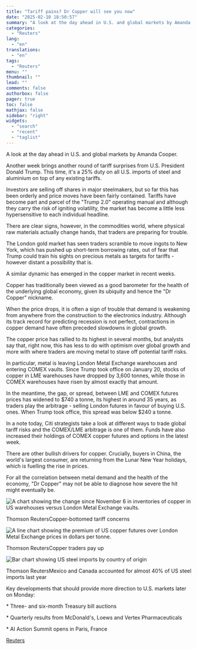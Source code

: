 ```yaml
---
title: "Tariff pains? Dr Copper will see you now"
date: "2025-02-10 18:50:57"
summary: "A look at the day ahead in U.S. and global markets by Amanda Cooper.Another week brings another round of tariff surprises from U.S. President Donald Trump. This time, it's a 25% duty on all U.S. imports of steel and aluminium on top of any existing tariffs.Investors are selling off shares..."
categories:
  - "Reuters"
lang:
  - "en"
translations:
  - "en"
tags:
  - "Reuters"
menu: ""
thumbnail: ""
lead: ""
comments: false
authorbox: false
pager: true
toc: false
mathjax: false
sidebar: "right"
widgets:
  - "search"
  - "recent"
  - "taglist"
---
```


A look at the day ahead in U.S. and global markets by Amanda Cooper.

Another week brings another round of tariff surprises from U.S. President Donald Trump. This time, it's a 25% duty on all U.S. imports of steel and aluminium on top of any existing tariffs.

Investors are selling off shares in major steelmakers, but so far this has been orderly and price moves have been fairly contained. Tariffs have become part and parcel of the "Trump 2.0" operating manual and although they carry the risk of igniting volatility, the market has become a little less hypersensitive to each individual headline.

There are clear signs, however, in the commodities world, where physical raw materials actually change hands, that traders are preparing for trouble.

The London gold market has seen traders scramble to move ingots to New York, which has pushed up short-term borrowing rates, out of fear that Trump could train his sights on precious metals as targets for tariffs - however distant a possibility that is.

A similar dynamic has emerged in the copper market in recent weeks.

Copper has traditionally been viewed as a good barometer for the health of the underlying global economy, given its ubiquity and hence the "Dr Copper" nickname.

When the price drops, it is often a sign of trouble that demand is weakening from anywhere from the construction to the electronics industry. Although its track record for predicting recession is not perfect, contractions in copper demand have often preceded slowdowns in global growth.

The copper price has rallied to its highest in several months, but analysts say that, right now, this has less to do with optimism over global growth and more with where traders are moving metal to stave off potential tariff risks.

In particular, metal is leaving London Metal Exchange warehouses and entering COMEX vaults. Since Trump took office on January 20, stocks of copper in LME warehouses have dropped by 3,600 tonnes, while those in COMEX warehouses have risen by almost exactly that amount.

In the meantime, the gap, or spread, between LME and COMEX futures prices has widened to $740 a tonne, its highest in around 35 years, as traders play the arbitrage - selling London futures in favour of buying U.S. ones. When Trump took office, this spread was below $240 a tonne.

In a note today, Citi strategists take a look at different ways to trade global tariff risks and the COMEX/LME arbitrage is one of them. Funds have also increased their holdings of COMEX copper futures and options in the latest week.

There are other bullish drivers for copper. Crucially, buyers in China, the world's largest consumer, are returning from the Lunar New Year holidays, which is fuelling the rise in prices.

For all the correlation between metal demand and the health of the economy, "Dr Copper" may not be able to diagnose how severe the hit might eventually be.

![A chart showing the change since November 6 in inventories of copper in US warehouses versus London Metal Exchange vaults.](https://s3.tradingview.com/news/image/tag:reuters.com,2025:newsml_L8N3P10HC-1488a66f0d3ead16af3ad0ad504ab49e-resized.jpeg)

Thomson ReutersCopper-bottomed tariff concerns



![A line chart showing the premium of US copper futures over London Metal Exchange prices in dollars per tonne.](https://s3.tradingview.com/news/image/tag:reuters.com,2025:newsml_L8N3P10HC-2378bd85bf76e03b2fef3c974337a2df-resized.jpeg)

Thomson ReutersCopper traders pay up



![Bar chart showing US steel imports by country of origin](https://s3.tradingview.com/news/image/tag:reuters.com,2025:newsml_L8N3P10HC-be8dc240411157a527706743858d97bc-resized.jpeg)

Thomson ReutersMexico and Canada accounted for almost 40% of US steel imports last year



Key developments that should provide more direction to U.S. markets later on Monday:

\* Three- and six-month Treasury bill auctions

\* Quarterly results from McDonald's, Loews and Vertex Pharmaceuticals

\* AI Action Summit opens in Paris, France

[Reuters](https://www.tradingview.com/news/reuters.com,2025:newsml_L8N3P10HC:0-tariff-pains-dr-copper-will-see-you-now/)

